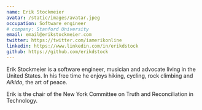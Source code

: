 ```yaml
---
name: Erik Stockmeier
avatar: /static/images/avatar.jpeg
occupation: Software engineer
# company: Stanford University
email: email@erikstockmeier.com
twitter: https://twitter.com/iamerikonline
linkedin: https://www.linkedin.com/in/erikdstock
github: https://github.com/erikdstock
---
```


Erik Stockmeier is a software engineer, musician and advocate living in the United States. In his free time he enjoys hiking, cycling, rock climbing and _Aikido_, the art of peace.

Erik is the chair of the New York Committee on Truth and Reconciliation in Technology.
